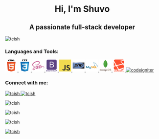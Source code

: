 <!-- NAME SECTION -->
<h1 align="center">Hi, I'm Shuvo</h1>
<h2 align="center">A passionate full-stack developer</h3>

<!-- PROFILE VIEW COUNT -->
<p align="left">
  <img
    src="https://komarev.com/ghpvc/?username=tcish&label=Profile%20views&color=0e75b6&style=flat"
    alt="tcish"
  />
</p>

<!-- LANGUAGES & TECHNOLOGIES -->
<h3 align="left">Languages and Tools:</h3>
<p align="left">
  <!-- html -->
  <a href="https://www.w3.org/html/" target="_blank">
    <img
      src="https://raw.githubusercontent.com/devicons/devicon/master/icons/html5/html5-original-wordmark.svg"
      alt="html5"
      width="40"
      height="40"
    />
  </a>

  <!-- css -->
  <a href="https://www.w3schools.com/css/" target="_blank">
    <img
      src="https://raw.githubusercontent.com/devicons/devicon/master/icons/css3/css3-original-wordmark.svg"
      alt="css3"
      width="40"
      height="40"
    />
  </a>

  <!-- sass -->
  <a href="https://sass-lang.com" target="_blank">
    <img
      src="https://raw.githubusercontent.com/devicons/devicon/master/icons/sass/sass-original.svg"
      alt="sass"
      width="40"
      height="40"
    />
  </a>

  <!-- bootstrap -->
  <a href="https://getbootstrap.com" target="_blank">
    <img
      src="https://raw.githubusercontent.com/devicons/devicon/master/icons/bootstrap/bootstrap-plain-wordmark.svg"
      alt="bootstrap"
      width="40"
      height="40"
    />
  </a>

<!-- javascript -->
  <a href="https://developer.mozilla.org/en-US/docs/Web/JavaScript" target="_blank">
    <img
      src="https://raw.githubusercontent.com/devicons/devicon/master/icons/javascript/javascript-original.svg"
      alt="javascript"
      width="40"
      height="40"
    />
  </a>

  <!-- php -->
  <a href="https://www.php.net" target="_blank">
    <img
      src="https://raw.githubusercontent.com/devicons/devicon/master/icons/php/php-original.svg"
      alt="php"
      width="40"
      height="40"
    />
  </a>

  <!-- mysql -->
  <a href="https://www.mysql.com/" target="_blank">
    <img
      src="https://raw.githubusercontent.com/devicons/devicon/master/icons/mysql/mysql-original-wordmark.svg"
      alt="mysql"
      width="40"
      height="40"
    />
  </a>

  <!-- mongodb -->
  <a href="https://www.mongodb.com/" target="_blank">
    <img
      src="https://raw.githubusercontent.com/devicons/devicon/master/icons/mongodb/mongodb-original-wordmark.svg"
      alt="mongodb"
      width="40"
      height="40"
    />
  </a>

  <!-- laravel -->
  <a href="https://laravel.com/" target="_blank">
    <img
      src="https://raw.githubusercontent.com/devicons/devicon/master/icons/laravel/laravel-plain-wordmark.svg"
      alt="laravel"
      width="40"
      height="40"
    />
  </a>

  <!-- codeigniter -->
  <a href="https://codeigniter.com" target="_blank">
    <img
      src="https://cdn.worldvectorlogo.com/logos/codeigniter.svg"
      alt="codeigniter"
      width="40"
      height="40"
    />
  </a>
</p>

<!-- SOCIAL LINKS -->
<h3 align="left">Connect with me:</h3>
<p align="left">
  <!-- facebook -->
  <a href="https://fb.com/tcish" target="blank">
    <img
      src="https://raw.githubusercontent.com/rahuldkjain/github-profile-readme-generator/master/src/images/icons/Social/facebook.svg"
      alt="tcish"
      height="30"
      width="40"
     />
  </a>

  <!-- linkedin -->
  <a href="https://linkedin.com/in/tcish" target="blank">
    <img
      src="https://raw.githubusercontent.com/rahuldkjain/github-profile-readme-generator/master/src/images/icons/Social/linked-in-alt.svg"
      alt="tcish"
      height="30"
      width="40"
     />
  </a>
</p>

<!-- MOST USE LANGUAGE -->
<p>
  <img
    src="https://github-readme-stats.vercel.app/api/top-langs?username=tcish&show_icons=true&locale=en&layout=compact&theme=cobalt"
    alt="tcish"
  />
</p>

<p>
  <!-- GITHUB STATS -->
  <img
    src="https://github-readme-stats.vercel.app/api?username=tcish&count_private=true&show_icons=true&theme=onedark"
    alt="tcish"
  />

  <!-- GITHUB STREAK -->
  <img
    src="https://github-readme-streak-stats.herokuapp.com/?user=tcish&theme=highcontrast"
    alt="tcish"
  />
</p>

<!-- TROPHY -->
<p>
  <a href="https://github.com/ryo-ma/github-profile-trophy"
    ><img
      src="https://github-profile-trophy.vercel.app/?username=tcish&theme=algolia"
      alt="tcish"
  /></a>
</p>
